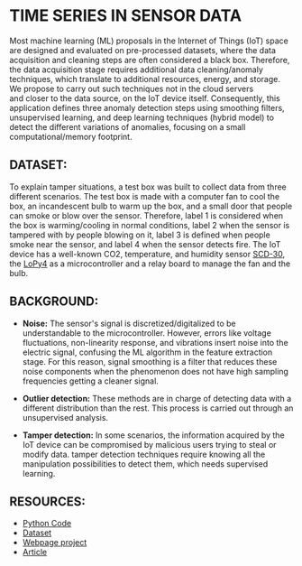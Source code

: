 # TIME SERIES IN SENSOR DATA

Most machine learning (ML) proposals in the Internet of Things (IoT) space are designed and evaluated on pre-processed datasets, where the data acquisition and cleaning steps are often considered a black box. Therefore, the data acquisition stage requires additional data cleaning/anomaly techniques, which translate to additional resources, energy, and storage. We propose to carry out such techniques not in the cloud servers and closer to the data source, on the IoT device itself. Consequently, this application defines three anomaly detection steps using smoothing filters, unsupervised learning, and deep learning techniques (hybrid model) to detect the different variations of anomalies, focusing on a small computational/memory footprint.

## DATASET: 

To explain tamper situations, a test box was built to collect data from three different scenarios. The test box is made with a computer fan to cool the box, an incandescent bulb to warm up the box, and a small door that people can smoke or blow over the sensor. Therefore, label 1 is considered when the box is warming/cooling in normal conditions, label 2 when the sensor is tampered with by people blowing on it, label 3 is defined when people smoke near the sensor, and label 4 when the sensor detects fire. The IoT device has a well-known CO2, temperature, and humidity sensor [SCD-30](https://sensirion.com/products/catalog/SCD30/), the [LoPy4](https://pycom.io/product/lopy4/) as a microcontroller and a relay board to manage the fan and the bulb. 

## BACKGROUND:

- **Noise:** The sensor's signal is discretized/digitalized to be understandable to the microcontroller. However, errors like voltage fluctuations, non-linearity response, and vibrations insert noise into the electric signal, confusing the ML algorithm in the feature extraction stage. For this reason, signal smoothing is a filter that reduces these noise components when the phenomenon does not have high sampling frequencies getting a cleaner signal.

- **Outlier detection:** These methods are in charge of detecting data with a different distribution than the rest. This process is carried out through an unsupervised analysis.

- **Tamper detection:** In some scenarios, the information acquired by the IoT device can be compromised by malicious users trying to steal or modify data. tamper detection techniques require knowing all the manipulation possibilities to detect them, which needs supervised learning.

## RESOURCES:

- [Python Code](https://github.com/puldavid87/anomaly_detection/blob/main/anomaly_detection.ipynb)
- [Dataset](https://github.com/puldavid87/Timeseries/tree/main/dataset)
- [Webpage project](https://iot4.paulrosero-montalvo.com/timeseries/)
- [Article](https://iot4.paulrosero-montalvo.com/gallery/Hybrid_Anomaly_Detection_Model_on_IoT_Devices%20(1).pdf)
